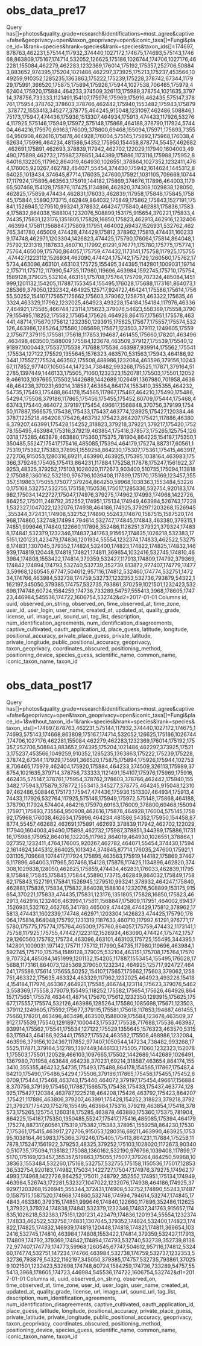# obs_data_pre17 
Query has[]=photos&quality_grade=research&identifications=most_agree&captive=false&geoprivacy=open&taxon_geoprivacy=open&iconic_taxa[]=Fungi&place_id=1&rank=species&hrank=species&lrank=species&taxon_ids[]=174697,878763,462231,575144,117932,374440,1027172,174675,174693,575143,174668,863809,175167,174714,532052,126625,175186,1026744,174706,1027176,462281,155084,462279,462283,1232369,176014,175192,175357,252706,508843,883652,974395,175204,1021486,462297,373925,175213,175237,453566,1049259,910352,1285235,1363863,175222,175239,175228,378742,67344,117929,175991,366520,175875,175894,175926,175944,1027538,706465,175979,462404,175920,175884,464233,374509,326113,175989,378754,1021635,379714,378756,733333,1121491,154107,175976,175969,175916,462435,575147,378761,175954,378762,378603,378766,462442,175940,1553482,175943,175879,378772,1553413,345277,378775,464245,915048,1231097,462486,508846,175173,175947,474436,175936,1513307,464934,175913,474433,117926,532764,117925,575146,175949,175972,575148,175868,464188,378790,117924,574404,464216,175970,69163,176009,378800,69468,155094,175971,175893,735564,950908,462616,175878,464928,176004,575145,175892,175968,176038,462634,175996,464234,481586,54352,175950,154458,878774,55457,462682,462691,175891,462693,378839,117942,462702,122029,117940,1604003,49490,175898,462732,175987,378851,344389,175886,1173116,175988,175952,864016,132205,117962,864019,464930,1026551,378864,1027352,1232411,4764,176005,920267,462782,464071,55454,374430,175942,1614624,1445312,864025,1013434,374645,87714,176035,247600,175921,1031105,709668,1074417,117924,175895,463563,175919,144182,175869,374676,117896,464003,117965,507468,154128,175876,117425,1134896,462820,374308,1029838,128050,462825,175859,474434,462831,176033,462839,117958,175848,175845,175845,175844,55890,173715,462849,864032,175849,175862,175843,1527191,175841,1526945,1279510,993241,378932,464247,175840,462881,175836,175834,175832,864038,1588104,1232076,508899,153175,915654,370221,175833,474435,175831,123176,1351805,175828,16850,175823,462913,462916,1232406,463994,175811,1568847,175809,117951,464002,69437,1526931,532762,462765,341780,465009,474428,474429,175812,378962,175813,474431,1602339,174748,462971,1203304,1426823,474425,175790,176064,175814,864048,175792,1231319,1187633,460710,117992,61291,976771,175780,175775,175774,175764,465009,175760,864057,175759,474432,1173141,175758,117925,175755,474427,1223112,1526934,463090,474424,175742,175729,1260560,175762,175734,463096,463101,463103,175725,155495,344395,1142801,1009031,197142,175711,175712,117990,54735,117980,119696,463984,1592745,175710,175754,1589128,379025,532104,463151,175708,175764,175709,707324,485084,1451999,1201132,154205,117887,1553454,155495,176028,175688,1173161,864073,1285369,379050,1232342,464925,125717,924727,464241,175586,175614,175655,50252,154107,175657,175662,175603,379062,1258751,463322,175635,463324,463329,117962,1232025,464923,493228,154184,154184,117976,463367,464921,175585,466744,123114,175623,379076,54623,558369,175558,379079,155495,118252,175582,175654,175626,464926,864157,175651,175578,463441,48714,175670,175612,1232350,1293915,175625,175677,175557,175574,532126,463986,1285264,175580,1085698,175671,123503,379112,1249605,175592,175677,379115,175581,175618,117853,194687,461455,175660,178201,463496,463498,463500,1588009,175584,123678,463509,379127,175539,175540,1291897,1000443,175537,175538,717688,175536,463987,939914,175562,175541,175534,127122,175529,1355645,1576323,463570,531563,175943,464186,923441,175527,175524,463582,175508,488986,1232084,463596,379156,1024367,117852,977407,1050544,147234,738482,993268,175525,117871,379164,512785,1397449,1446133,175505,71060,1232323,1520781,175503,175501,120529,466103,1097665,175502,1442689,1442689,1026491,1367980,701958,463648,464238,370231,69214,318587,463654,864174,1553410,355355,464232,54735,175493,175488,864178,154565,117867,175487,464210,175490,175486,54294,175506,379186,117865,175456,175455,175452,60709,175444,175468,463743,175440,464072,379197,175454,496617,1568848,370756,379199,175450,117887,1566575,175438,175433,175437,463774,128925,175427,120384,463787,1225218,464208,175426,463792,175423,864207,175421,117886,463806,379207,463991,175428,154252,318823,379218,379221,379217,175420,175278,155495,463984,175316,379219,463854,175418,378573,175265,125754,1260318,175285,463878,463880,175360,175375,781904,864225,154187,175350,1350485,55247,175417,175416,485085,175394,464179,175274,887317,60561,175319,175382,175383,378951,1559258,864230,175307,175361,175415,463917,272706,915053,1280316,69211,463990,463925,175395,1038164,463983,175366,379246,175405,175413,864231,117884,175258,117878,175247,1561922,379253,48325,379252,175103,1028020,1172673,903400,510735,175094,1138182,175088,1360162,532190,976796,1039408,117899,175170,175169,123457,355357,519863,175055,175077,379264,864250,59968,1038363,1553484,532260,175168,532757,532755,175158,1150536,175017,1285336,532754,920183,174982,175034,1422727,175047,174976,379275,174962,174993,174968,1422726,864252,175011,248792,352552,174951,175134,174949,463984,526743,172281,532327,1047022,1232076,174938,464186,174925,379297,1203268,1526945,355344,372431,174908,532752,174890,55243,174870,1587515,1587520,174968,174860,532748,174994,794614,532747,174845,174843,463380,379315,174851,999646,174840,122660,117896,352486,1126251,379321,379324,174838,174841,532379,1232346,174837,341763,915657,174835,1026218,532383,175151,1201231,423479,174836,1201934,55554,1232374,174833,462522,532758,174831,1307045,379352,174824,532400,174823,174822,174825,174832,146939,174819,120448,174818,174821,174811,369654,1032416,532745,174810,463984,174808,1553422,174814,379359,532427,117913,174809,174792,379369,174842,174894,174793,532740,532739,352739,813872,977407,174779,174773,59968,1260545,67747,504612,957116,174812,532460,174774,532751,147234,174766,463984,532738,174759,532737,1232353,532736,793879,54322,1162197,345050,379385,174757,532735,793861,370259,1021501,1232423,532698,174748,60724,1584259,174736,733289,54757,555413,3968,178605,174723,446984,545536,174722,1606754,532742&d2=2017-01-01
Columns id, uuid, observed_on_string, observed_on, time_observed_at, time_zone, user_id, user_login, user_name, created_at, updated_at, quality_grade, license, url, image_url, sound_url, tag_list, description, num_identification_agreements, num_identification_disagreements, captive_cultivated, oauth_application_id, place_guess, latitude, longitude, positional_accuracy, private_place_guess, private_latitude, private_longitude, public_positional_accuracy, geoprivacy, taxon_geoprivacy, coordinates_obscured, positioning_method, positioning_device, species_guess, scientific_name, common_name, iconic_taxon_name, taxon_id


# obs_data_post17
Query has[]=photos&quality_grade=research&identifications=most_agree&captive=false&geoprivacy=open&taxon_geoprivacy=open&iconic_taxa[]=Fungi&place_id=1&without_taxon_id=1&rank=species&hrank=species&lrank=species&taxon_ids[]=174697,878763,462231,575144,117932,374440,1027172,174675,174693,575143,174668,863809,175167,174714,532052,126625,175186,1026744,174706,1027176,462281,155084,462279,462283,1232369,176014,175192,175357,252706,508843,883652,974395,175204,1021486,462297,373925,175213,175237,453566,1049259,910352,1285235,1363863,175222,175239,175228,378742,67344,117929,175991,366520,175875,175894,175926,175944,1027538,706465,175979,462404,175920,175884,464233,374509,326113,175989,378754,1021635,379714,378756,733333,1121491,154107,175976,175969,175916,462435,575147,378761,175954,378762,378603,378766,462442,175940,1553482,175943,175879,378772,1553413,345277,378775,464245,915048,1231097,462486,508846,175173,175947,474436,175936,1513307,464934,175913,474433,117926,532764,117925,575146,175949,175972,575148,175868,464188,378790,117924,574404,464216,175970,69163,176009,378800,69468,155094,175971,175893,735564,950908,462616,175878,464928,176004,575145,175892,175968,176038,462634,175996,464234,481586,54352,175950,154458,878774,55457,462682,462691,175891,462693,378839,117942,462702,122029,117940,1604003,49490,175898,462732,175987,378851,344389,175886,1173116,175988,175952,864016,132205,117962,864019,464930,1026551,378864,1027352,1232411,4764,176005,920267,462782,464071,55454,374430,175942,1614624,1445312,864025,1013434,374645,87714,176035,247600,175921,1031105,709668,1074417,117924,175895,463563,175919,144182,175869,374676,117896,464003,117965,507468,154128,175876,117425,1134896,462820,374308,1029838,128050,462825,175859,474434,462831,176033,462839,117958,175848,175845,175845,175844,55890,173715,462849,864032,175849,175862,175843,1527191,175841,1526945,1279510,993241,378932,464247,175840,462881,175836,175834,175832,864038,1588104,1232076,508899,153175,915654,370221,175833,474435,175831,123176,1351805,175828,16850,175823,462913,462916,1232406,463994,175811,1568847,175809,117951,464002,69437,1526931,532762,462765,341780,465009,474428,474429,175812,378962,175813,474431,1602339,174748,462971,1203304,1426823,474425,175790,176064,175814,864048,175792,1231319,1187633,460710,117992,61291,976771,175780,175775,175774,175764,465009,175760,864057,175759,474432,1173141,175758,117925,175755,474427,1223112,1526934,463090,474424,175742,175729,1260560,175762,175734,463096,463101,463103,175725,155495,344395,1142801,1009031,197142,175711,175712,117990,54735,117980,119696,463984,1592745,175710,175754,1589128,379025,532104,463151,175708,175764,175709,707324,485084,1451999,1201132,154205,117887,1553454,155495,176028,175688,1173161,864073,1285369,379050,1232342,464925,125717,924727,464241,175586,175614,175655,50252,154107,175657,175662,175603,379062,1258751,463322,175635,463324,463329,117962,1232025,464923,493228,154184,154184,117976,463367,464921,175585,466744,123114,175623,379076,54623,558369,175558,379079,155495,118252,175582,175654,175626,464926,864157,175651,175578,463441,48714,175670,175612,1232350,1293915,175625,175677,175557,175574,532126,463986,1285264,175580,1085698,175671,123503,379112,1249605,175592,175677,379115,175581,175618,117853,194687,461455,175660,178201,463496,463498,463500,1588009,175584,123678,463509,379127,175539,175540,1291897,1000443,175537,175538,717688,175536,463987,939914,175562,175541,175534,127122,175529,1355645,1576323,463570,531563,175943,464186,923441,175527,175524,463582,175508,488986,1232084,463596,379156,1024367,117852,977407,1050544,147234,738482,993268,175525,117871,379164,512785,1397449,1446133,175505,71060,1232323,1520781,175503,175501,120529,466103,1097665,175502,1442689,1442689,1026491,1367980,701958,463648,464238,370231,69214,318587,463654,864174,1553410,355355,464232,54735,175493,175488,864178,154565,117867,175487,464210,175490,175486,54294,175506,379186,117865,175456,175455,175452,60709,175444,175468,463743,175440,464072,379197,175454,496617,1568848,370756,379199,175450,117887,1566575,175438,175433,175437,463774,128925,175427,120384,463787,1225218,464208,175426,463792,175423,864207,175421,117886,463806,379207,463991,175428,154252,318823,379218,379221,379217,175420,175278,155495,463984,175316,379219,463854,175418,378573,175265,125754,1260318,175285,463878,463880,175360,175375,781904,864225,154187,175350,1350485,55247,175417,175416,485085,175394,464179,175274,887317,60561,175319,175382,175383,378951,1559258,864230,175307,175361,175415,463917,272706,915053,1280316,69211,463990,463925,175395,1038164,463983,175366,379246,175405,175413,864231,117884,175258,117878,175247,1561922,379253,48325,379252,175103,1028020,1172673,903400,510735,175094,1138182,175088,1360162,532190,976796,1039408,117899,175170,175169,123457,355357,519863,175055,175077,379264,864250,59968,1038363,1553484,532260,175168,532757,532755,175158,1150536,175017,1285336,532754,920183,174982,175034,1422727,175047,174976,379275,174962,174993,174968,1422726,864252,175011,248792,352552,174951,175134,174949,463984,526743,172281,532327,1047022,1232076,174938,464186,174925,379297,1203268,1526945,355344,372431,174908,532752,174890,55243,174870,1587515,1587520,174968,174860,532748,174994,794614,532747,174845,174843,463380,379315,174851,999646,174840,122660,117896,352486,1126251,379321,379324,174838,174841,532379,1232346,174837,341763,915657,174835,1026218,532383,175151,1201231,423479,174836,1201934,55554,1232374,174833,462522,532758,174831,1307045,379352,174824,532400,174823,174822,174825,174832,146939,174819,120448,174818,174821,174811,369654,1032416,532745,174810,463984,174808,1553422,174814,379359,532427,117913,174809,174792,379369,174842,174894,174793,532740,532739,352739,813872,977407,174779,174773,59968,1260545,67747,504612,957116,174812,532460,174774,532751,147234,174766,463984,532738,174759,532737,1232353,532736,793879,54322,1162197,345050,379385,174757,532735,793861,370259,1021501,1232423,532698,174748,60724,1584259,174736,733289,54757,555413,3968,178605,174723,446984,545536,174722,1606754,532742&d1=2017-01-01
Columns id, uuid, observed_on_string, observed_on, time_observed_at, time_zone, user_id, user_login, user_name, created_at, updated_at, quality_grade, license, url, image_url, sound_url, tag_list, description, num_identification_agreements, num_identification_disagreements, captive_cultivated, oauth_application_id, place_guess, latitude, longitude, positional_accuracy, private_place_guess, private_latitude, private_longitude, public_positional_accuracy, geoprivacy, taxon_geoprivacy, coordinates_obscured, positioning_method, positioning_device, species_guess, scientific_name, common_name, iconic_taxon_name, taxon_id



